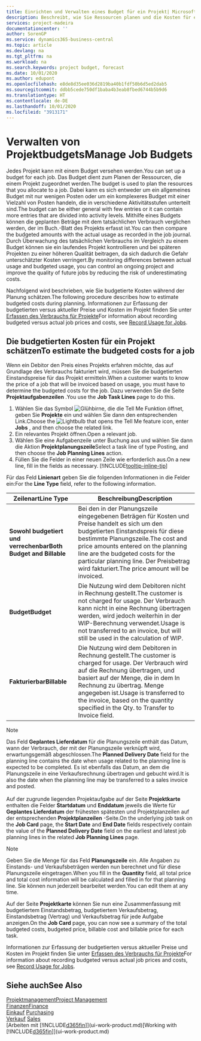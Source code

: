```yaml
---
title: Einrichten und Verwalten eines Budget für ein Projekt| Microsoft Docs
description: Beschreibt, wie Sie Ressourcen planen und die Kosten für ein Projekt durch das Einrichten eines Budgets für jedes Projekt prognostizieren und steuern.
services: project-madeira
documentationcenter: ''
author: SorenGP
ms.service: dynamics365-business-central
ms.topic: article
ms.devlang: na
ms.tgt_pltfrm: na
ms.workload: na
ms.search.keywords: project budget, forecast
ms.date: 10/01/2020
ms.author: edupont
ms.openlocfilehash: e8de8d35ee036d2819ba40b1fdf50b6d5ed2dab5
ms.sourcegitcommit: ddbb5cede750df1baba4b3eab8fbed6744b5b9d6
ms.translationtype: HT
ms.contentlocale: de-DE
ms.lasthandoff: 10/01/2020
ms.locfileid: "3913171"
---
```

# <a name="manage-job-budgets"></a><span data-ttu-id="391f2-103">Verwalten von Projektbudgets</span><span class="sxs-lookup"><span data-stu-id="391f2-103">Manage Job Budgets</span></span>
<span data-ttu-id="391f2-104">Jedes Projekt kann mit einem Budget versehen werden.</span><span class="sxs-lookup"><span data-stu-id="391f2-104">You can set up a budget for each job.</span></span> <span data-ttu-id="391f2-105">Das Budget dient zum Planen der Ressourcen, die einem Projekt zugeordnet werden.</span><span class="sxs-lookup"><span data-stu-id="391f2-105">The budget is used to plan the resources that you allocate to a job.</span></span> <span data-ttu-id="391f2-106">Dabei kann es sich entweder um ein allgemeines Budget mit nur wenigen Posten oder um ein komplexeres Budget mit einer Vielzahl von Posten handeln, die in verschiedene Aktivitätsstufen unterteilt sind.</span><span class="sxs-lookup"><span data-stu-id="391f2-106">The budget can be either general with few entries or it can contain more entries that are divided into activity levels.</span></span> <span data-ttu-id="391f2-107">Mithilfe eines Budgets können die geplanten Beträge mit dem tatsächlichen Verbrauch verglichen werden, der im Buch.-Blatt des Projekts erfasst ist.</span><span class="sxs-lookup"><span data-stu-id="391f2-107">You can then compare the budgeted amounts with the actual usage as recorded in the job journal.</span></span> <span data-ttu-id="391f2-108">Durch Überwachung des tatsächlichen Verbrauchs im Vergleich zu einem Budget können sie ein laufendes Projekt kontrollieren und bei späteren Projekten zu einer höheren Qualität beitragen, da sich dadurch die Gefahr unterschätzter Kosten verringert.</span><span class="sxs-lookup"><span data-stu-id="391f2-108">By monitoring differences between actual usage and budgeted usage, you can control an ongoing project and improve the quality of future jobs by reducing the risk of underestimating costs.</span></span>

<span data-ttu-id="391f2-109">Nachfolgend wird beschrieben, wie Sie budgetierte Kosten während der Planung schätzen.</span><span class="sxs-lookup"><span data-stu-id="391f2-109">The following procedure describes how to estimate budgeted costs during planning.</span></span> <span data-ttu-id="391f2-110">Informationen zur Erfassung der budgetierten versus aktueller Preise und Kosten im Projekt finden Sie unter [Erfassen des Verbrauchs für Projekte](projects-how-record-job-usage.md)</span><span class="sxs-lookup"><span data-stu-id="391f2-110">For information about recording budgeted versus actual job prices and costs, see [Record Usage for Jobs](projects-how-record-job-usage.md).</span></span>  

## <a name="to-estimate-the-budgeted-costs-for-a-job"></a><a name="JobBudgetCosts"></a> <span data-ttu-id="391f2-111">Die budgetierten Kosten für ein Projekt schätzen</span><span class="sxs-lookup"><span data-stu-id="391f2-111">To estimate the budgeted costs for a job</span></span>
<span data-ttu-id="391f2-112">Wenn ein Debitor den Preis eines Projekts erfahren möchte, das auf Grundlage des Verbrauchs fakturiert wird, müssen Sie die budgetierten Einstandspreise für das Projekt ermitteln.</span><span class="sxs-lookup"><span data-stu-id="391f2-112">When a customer wants to know the price of a job that will be invoiced based on usage, you must have to determine the budgeted costs for the job.</span></span> <span data-ttu-id="391f2-113">Dazu verwenden Sie die Seite **Projektaufgabenzeilen** .</span><span class="sxs-lookup"><span data-stu-id="391f2-113">You use the **Job Task Lines** page to do this.</span></span>

1. <span data-ttu-id="391f2-114">Wählen Sie das Symbol ![Glühbirne, die die Tell Me Funktion öffnet](media/ui-search/search_small.png "Was möchten Sie tun?"), geben Sie **Projekte** ein und wählen Sie dann den entsprechenden Link.</span><span class="sxs-lookup"><span data-stu-id="391f2-114">Choose the ![Lightbulb that opens the Tell Me feature](media/ui-search/search_small.png "Tell me what you want to do") icon, enter **Jobs** , and then choose the related link.</span></span>  
2. <span data-ttu-id="391f2-115">Ein relevantes Projekt öffnen.</span><span class="sxs-lookup"><span data-stu-id="391f2-115">Open a relevant job.</span></span>
3. <span data-ttu-id="391f2-116">Wählen Sie eine Aufgabenzeile unter Buchung aus und wählen Sie dann die Aktion **Projektplanungszeile**</span><span class="sxs-lookup"><span data-stu-id="391f2-116">Select a task line of type Posting, and then choose the **Job Planning Lines** action.</span></span>
4. <span data-ttu-id="391f2-117">Füllen Sie die Felder in einer neuen Zeile wie erforderlich aus.</span><span class="sxs-lookup"><span data-stu-id="391f2-117">On a new line, fill in the fields as necessary.</span></span> [!INCLUDE[tooltip-inline-tip](includes/tooltip-inline-tip_md.md)]   

<span data-ttu-id="391f2-118">Für das Feld **Linienart** geben Sie die folgenden Informationen in die Felder ein:</span><span class="sxs-lookup"><span data-stu-id="391f2-118">For the **Line Type** field, refer to the following information.</span></span>  

| <span data-ttu-id="391f2-119">Zeilenart</span><span class="sxs-lookup"><span data-stu-id="391f2-119">Line Type</span></span> | <span data-ttu-id="391f2-120">Beschreibung</span><span class="sxs-lookup"><span data-stu-id="391f2-120">Description</span></span> |
| --- | --- |
| <span data-ttu-id="391f2-121">**Sowohl budgetiert und verrechenbar**</span><span class="sxs-lookup"><span data-stu-id="391f2-121">**Both Budget and Billable**</span></span> |<span data-ttu-id="391f2-122">Bei den in der Planungszeile eingegebenen Beträgen für Kosten und Preise handelt es sich um den budgetierten Einstandspreis für diese bestimmte Planungszeile.</span><span class="sxs-lookup"><span data-stu-id="391f2-122">The cost and price amounts entered on the planning line are the budgeted costs for the particular planning line.</span></span> <span data-ttu-id="391f2-123">Der Preisbetrag wird fakturiert.</span><span class="sxs-lookup"><span data-stu-id="391f2-123">The price amount will be invoiced.</span></span> |
| <span data-ttu-id="391f2-124">**Budget**</span><span class="sxs-lookup"><span data-stu-id="391f2-124">**Budget**</span></span> |<span data-ttu-id="391f2-125">Die Nutzung wird dem Debitoren nicht in Rechnung gestellt.</span><span class="sxs-lookup"><span data-stu-id="391f2-125">The customer is not charged for usage.</span></span> <span data-ttu-id="391f2-126">Der Verbrauch kann nicht in eine Rechnung übertragen werden, wird jedoch weiterhin in der WIP-Berechnung verwendet.</span><span class="sxs-lookup"><span data-stu-id="391f2-126">Usage is not transferred to an invoice, but will still be used in the calculation of WIP.</span></span> |
| <span data-ttu-id="391f2-127">**Fakturierbar**</span><span class="sxs-lookup"><span data-stu-id="391f2-127">**Billable**</span></span> |<span data-ttu-id="391f2-128">Die Nutzung wird dem Debitoren in Rechnung gestellt.</span><span class="sxs-lookup"><span data-stu-id="391f2-128">The customer is charged for usage.</span></span> <span data-ttu-id="391f2-129">Der Verbrauch wird auf die Rechnung übertragen, und basiert auf der Menge, die in dem In Rechnung zu übertrag. Menge angegeben ist.</span><span class="sxs-lookup"><span data-stu-id="391f2-129">Usage is transferred to the invoice, based on the quantity specified in the Qty. to Transfer to Invoice field.</span></span> |

> [!NOTE]  
> <span data-ttu-id="391f2-130">Das Feld **Geplantes Lieferdatum** für die Planungszeile enthält das Datum, wann der Verbrauch, der mit der Planungszeile verknüpft wird, erwartungsgemäß abgeschlossen.</span><span class="sxs-lookup"><span data-stu-id="391f2-130">The **Planned Delivery Date** field for the planning line contains the date when usage related to the planning line is expected to be completed.</span></span> <span data-ttu-id="391f2-131">Es ist ebenfalls das Datum, an dem die Planungszeile in eine Verkaufsrechnung übertragen und gebucht wird.</span><span class="sxs-lookup"><span data-stu-id="391f2-131">It is also the date when the planning line may be transferred to a sales invoice and posted.</span></span> <br /><br /> <span data-ttu-id="391f2-132">Auf der zugrunde liegenden Projektaufgabe auf der Seite **Projektkarte** enthalten die Felder **Startdatum** und **Enddatum** jeweils die Werte für **Geplantes Lieferdatum** der frühesten spätesten und Projektplanzeilen auf der entsprechenden **Projektplanzeilen** -Seite.</span><span class="sxs-lookup"><span data-stu-id="391f2-132">On the underlying job task on the **Job Card** page, the **Start Date** and **End Date** fields respectively contain the value of the **Planned Delivery Date** field on the earliest and latest job planning lines in the related **Job Planning Lines** page.</span></span>

> [!NOTE]  
>   <span data-ttu-id="391f2-133">Geben Sie die Menge für das Feld **Planungszeile** ein. Alle Angaben zu Einstands- und Verkaufsbeträgen werden nun berechnet und für diese Planungszeile eingetragen.</span><span class="sxs-lookup"><span data-stu-id="391f2-133">When you fill in the **Quantity** field, all total price and total cost information will be calculated and filled in for that planning line.</span></span> <span data-ttu-id="391f2-134">Sie können nun jederzeit bearbeitet werden.</span><span class="sxs-lookup"><span data-stu-id="391f2-134">You can edit them at any time.</span></span>

<span data-ttu-id="391f2-135">Auf der Seite **Projektkarte** können Sie nun eine Zusammenfassung mit budgetiertem Einstandsbetrag, budgetiertem Verkaufsbetrag, Einstandsbetrag (Vertrag) und Verkaufsbetrag für jede Aufgabe anzeigen.</span><span class="sxs-lookup"><span data-stu-id="391f2-135">On the **Job Card** page, you can now see a summary of the total budgeted costs, budgeted price, billable cost and billable price for each task.</span></span>

<span data-ttu-id="391f2-136">Informationen zur Erfassung der budgetierten versus aktueller Preise und Kosten im Projekt finden Sie unter [Erfassen des Verbrauchs für Projekte](projects-how-record-job-usage.md)</span><span class="sxs-lookup"><span data-stu-id="391f2-136">For information about recording budgeted versus actual job prices and costs, see [Record Usage for Jobs](projects-how-record-job-usage.md).</span></span>

## <a name="see-also"></a><span data-ttu-id="391f2-137">Siehe auch</span><span class="sxs-lookup"><span data-stu-id="391f2-137">See Also</span></span>
[<span data-ttu-id="391f2-138">Projektmanagement</span><span class="sxs-lookup"><span data-stu-id="391f2-138">Project Management</span></span>](projects-manage-projects.md)  
[<span data-ttu-id="391f2-139">Finanzen</span><span class="sxs-lookup"><span data-stu-id="391f2-139">Finance</span></span>](finance.md)  
<span data-ttu-id="391f2-140">[Einkauf](purchasing-manage-purchasing.md)       </span><span class="sxs-lookup"><span data-stu-id="391f2-140">[Purchasing](purchasing-manage-purchasing.md)       </span></span>  
<span data-ttu-id="391f2-141">[Verkauf](sales-manage-sales.md)    </span><span class="sxs-lookup"><span data-stu-id="391f2-141">[Sales](sales-manage-sales.md)    </span></span>  
<span data-ttu-id="391f2-142">[Arbeiten mit [!INCLUDE[d365fin](includes/d365fin_md.md)]](ui-work-product.md)</span><span class="sxs-lookup"><span data-stu-id="391f2-142">[Working with [!INCLUDE[d365fin](includes/d365fin_md.md)]](ui-work-product.md)</span></span>  

